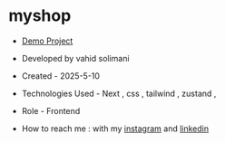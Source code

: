 # myshop


- [Demo Project](https://digikala-shopp.vercel.app/)

- Developed by vahid solimani

- Created - 2025-5-10

- Technologies Used - Next , css , tailwind , zustand , 

- Role - Frontend

- How to reach me : with my [instagram](https://instagram.com/vahidsolimani.dev) and [linkedin](https://www.linkedin.com/in/vahid-solimani-33403a333?utm_source=share&utm_campaign=share_via&utm_content=profile&utm_medium=android_app)
